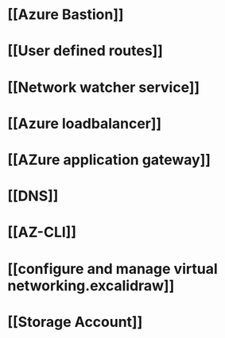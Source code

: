 # [[Azure Bastion]]

# [[User defined routes]]

# [[Network watcher service]]

# [[Azure loadbalancer]]

# [[AZure application gateway]]

# [[DNS]]

# [[AZ-CLI]]

# [[configure and manage virtual networking.excalidraw]]

# [[Storage Account]]
